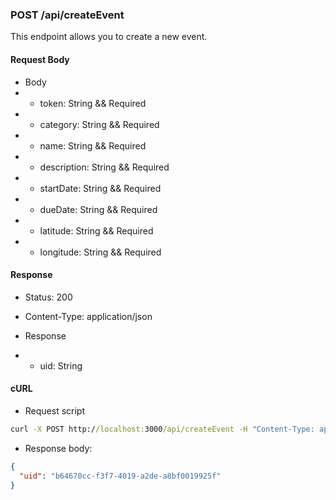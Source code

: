 ### POST /api/createEvent

This endpoint allows you to create a new event.

#### Request Body

- Body
- - token: String && Required
- - category: String && Required
- - name: String && Required
- - description: String && Required
- - startDate: String && Required
- - dueDate: String && Required
- - latitude: String && Required
- - longitude: String && Required

#### Response

- Status: 200
    
- Content-Type: application/json
    
- Response
- - uid: String


#### cURL

- Request script
```cmd
curl -X POST http://localhost:3000/api/createEvent -H "Content-Type: application/json" -d '{"token":"1dcdbd20-44c3-41ff-a825-a4e54eb278cb","category": "event","name": "Tech inovation meetup","description": "Tech inovation meetup.","startDate": "2024-08-03T09:00:00Z","dueDate": "2024-08-03T17:00:00Z","latitude": 41.8781,"longitude": -87.6298}' -s | jq .  
```

- Response body:
```json
{
  "uid": "b64670cc-f3f7-4019-a2de-a8bf0019925f"
}
```